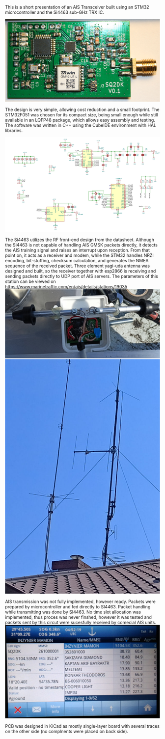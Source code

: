 This is a short presentation of an AIS Transceiver built using an STM32 microcontroller and the Si4463 sub-GHz TRX IC.

![Bottom view of second prototype.](https://github.com/sq2dk/AIS-SI4463/blob/main/ready_PCB.jpg)

The design is very simple, allowing cost reduction and a small footprint.
The STM32F051 was chosen for its compact size, being small enough while still available in an LQFP48 package, which allows easy assembly and testing.
The software was written in C++ using the CubeIDE environment with HAL libraries.

![Bottom view of second prototype.](https://github.com/sq2dk/AIS-SI4463/blob/main/schematic.png)

The Si4463 utilizes the RF front-end design from the datasheet. Although the Si4463 is not capable of handling AIS GMSK packets directly, it detects the AIS training signal and raises an interrupt upon reception. From that point on, it acts as a receiver and modem, while the STM32 handles NRZI encoding, bit-stuffing, checksum calculation, and generates the NMEA sequence of the received packet.
Three element yagi-uda antenna was designed and built, so the receiver together with esp2866 is receiving and sending packets directly to UDP port of AIS servers. The parameters of this station can be viewed on https://www.marinetraffic.com/en/ais/details/stations/19035
![Bottom view of second prototype.](https://github.com/sq2dk/AIS-SI4463/blob/main/AIS_ESP_Antenna.jpg)
![Bottom view of second prototype.](https://github.com/sq2dk/AIS-SI4463/blob/main/on_the_mast.jpg)

AIS transmission was not fully implemented, however ready. Packets were prepared by microcontroller and fed directly to SI4463. Packet handling while transmitting was done by SI4463. No time slot allocation was implemented, thus proces was never finshed, however it was tested and packets sent by this circut were sucesfully received by comecial AIS units.
![Bottom view of second prototype.](https://github.com/sq2dk/AIS-SI4463/blob/main/AIS_received.jpg)

PCB was designed in KiCad as mostly single-layer board with several traces on the other side (no complnents were placed on back side).


